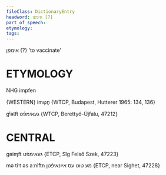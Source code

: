 ```yaml
---
fileClass: DictionaryEntry
headword: אימפֿן [?]
part_of_speech: 
etymology: 
tags: 
---
```

אימפֿן {?}
'to vaccinate'

ETYMOLOGY
===========
NHG impfen

{WESTERN}
imφn̥ {WTCP, Budapest, Hutterer 1965: 134, 136}

gʲəɩ̃ft געאימפֿט {WTCP, Berettyó-Újfalu, 47212}

CENTRAL
========

gəiɱft געאימפֿט {ETCP, Sîg Felső Szek, 47223}

mə tiˑt əs aːniftn מע טוט עס אײַנאיפֿטן {ETCP, near Sighet, 47228}
